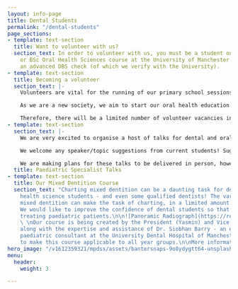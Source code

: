 ```yaml
---
layout: info-page
title: Dental Students
permalink: "/dental-students"
page_sections:
- template: text-section
  title: Want to volunteer with us?
  section_text: In order to volunteer with us, you must be a student on the BDS Dentistry
    or BSc Oral Health Sciences course at the University of Manchester. You must possess
    an advanced DBS check (of which we verify with the University).
- template: text-section
  title: Becoming a volunteer
  section_text: |-
    Volunteers are vital for the running of our primary school sessions. Currently, we are only accepting Manchester University dental and oral health science students into the volunteering workforce as we require all of our volunteers to have had an advanced DBS check.

    As we are a new society, we aim to start our oral health education sessions in a limited number of schools. Once we have established which aspects of our sessions work well/could be improved; we will then expand our sessions to more primary schools in the Manchester area.

    Therefore, there will be a limited number of volunteer vacancies in our first year of operation. We will advertise all volunteering vacancies on this website and on social media - please keep an eye out!
- template: text-section
  section_text: |-
    We are very excited to organise a host of talks for dental and oral health science students; delivered by respected paediatric dentists! This is a great way for students to learn more about the specilaity; which can introduce them to the speciality earlier on in their course or aid their pre-exisitng understanding of the speciality.

    We welcome any speaker/topic suggestions from current students! Suggestions can be sent to mpdss@gmail.com to be picked up by our Speakers Co-ordinator (Saif).

    We are making plans for these talks to be delivered in person, however, if this is not possible (due to the COVID-19 situation) then we will aim to deliver the talks online. Either way, we will ensure that the talks are both engaging and informative.
  title: Paediatric Specialist Talks
- template: text-section
  title: Our Mixed Dentition Course
  section_text: "Charting mixed dentition can be a daunting task for dental and oral
    health science students - and even some qualified dentists! The variability in
    mixed dentition can make the task of charting, in a limited amount of time, confusing.
    We would like to improve the confidence of dental students so that they feel comfortable
    treating paediatric patients.\n\n![Panoramic Radiograph](https://res.cloudinary.com/njh101010/image/upload/v1612353473/mpdss/assets/panoramic-radiograph-showing-patients-dentition-in-the-mixed-dentition-phase-with_j9fpnh.png)
    \ \nOur course is being created by the President (Yasmin) and Vice President (Sabina),
    along with the expertise and assistance of Dr. Siobhan Barry - an experienced
    paediatric consultant at the University Dental Hospital of Manchester.\n\nWe aim
    to make this course applicable to all year groups.\n\nMore information to follow!"
hero_image: "/v1612359321/mpdss/assets/bantersnaps-9o8ydygtt64-unsplash_frqiaz.jpg"
menu:
  header:
    weight: 3

---
```

